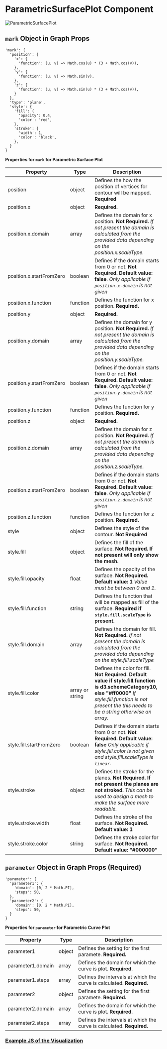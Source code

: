 # ParametricSurfacePlot Component

![ParametricSurfacePlot](../../imgs/ParametricSurfacePlot.png)

## `mark` Object in Graph Props

```
'mark': {
  'position': {
    'x': {
      'function': (u, v) => Math.cos(u) * (3 + Math.cos(v)),
    },
    'y': {
      'function': (u, v) => Math.sin(v),
    },
    'z': {
      'function': (u, v) => Math.sin(u) * (3 + Math.cos(v)),
    }
  },
  'type': 'plane',
  'style': {
    'fill': {
      'opacity': 0.4,
      'color': 'red',
    },
    'stroke': {
      'width': 1,
      'color': 'black',
    },
  }
}
```

**Properties for `mark` for Parametric Surface Plot**

| Property                 | Type            | Description                                                                                                                                                                                                         |
| ------------------------ | --------------- | ------------------------------------------------------------------------------------------------------------------------------------------------------------------------------------------------------------------- |
| position                 | object          | Defines the how the position of vertices for contour will be mapped. **Required**                                                                                                                                   |
| position.x               | object          | **Required.**                                                                                                                                                                                                       |
| position.x.domain        | array           | Defines the domain for x position. **Not Required.** _If not present the domain is calculated from the provided data depending on the position.x.scaleType._                                                        |
| position.x.startFromZero | boolean         | Defines if the domain starts from 0 or not. **Not Required. Default value: false**. _Only applicable if `position.x.domain` is not given_                                                                           |
| position.x.function      | function        | Defines the function for x position. **Required.**                                                                                                                                                                  |
| position.y               | object          | **Required.**                                                                                                                                                                                                       |
| position.y.domain        | array           | Defines the domain for y position. **Not Required.** _If not present the domain is calculated from the provided data depending on the position.y.scaleType._                                                        |
| position.y.startFromZero | boolean         | Defines if the domain starts from 0 or not. **Not Required. Default value: false**. _Only applicable if `position.y.domain` is not given_                                                                           |
| position.y.function      | function        | Defines the function for y position. **Required.**                                                                                                                                                                  |
| position.z               | object          | **Required.**                                                                                                                                                                                                       |
| position.z.domain        | array           | Defines the domain for z position. **Not Required.** _If not present the domain is calculated from the provided data depending on the position.z.scaleType._                                                        |
| position.z.startFromZero | boolean         | Defines if the domain starts from 0 or not. **Not Required. Default value: false**. _Only applicable if `position.z.domain` is not given_                                                                           |
| position.z.function      | function        | Defines the function for z position. **Required.**                                                                                                                                                                  |
| style                    | object          | Defines the style of the contour. **Not Required**                                                                                                                                                                  |
| style.fill               | object          | Defines the fill of the surface. **Not Required. If not present will only show the mesh.**                                                                                                                          |
| style.fill.opacity       | float           | Defines the opacity of the surface. **Not Required. Default value: 1** _Value must be between 0 and 1._                                                                                                             |
| style.fill.function      | string          | Defines the function that will be mapped as fill of the surface. **Required if `style.fill.scaleType` is present.**                                                                                                 |
| style.fill.domain        | array           | Defines the domain for fill. **Not Required.** _If not present the domain is calculated from the provided data depending on the style.fill.scaleType_                                                               |
| style.fill.color         | array or string | Defines the color for fill. **Not Required. Default value if style.fill.function is d3.schemeCategory10, else "#ff0000"** _If style.fill.function is not present the this needs to be a string otherwise an array._ |
| style.fill.startFromZero | boolean         | Defines if the domain starts from 0 or not. **Not Required. Default value: false** _Only applicable if style.fill.color is not given and style.fill.scaleType is `linear`._                                         |
| style.stroke             | object          | Defines the stroke for the planes. **Not Required. If not present the planes are not stroked.** _This can be used to design a mesh to make the surface more readable._                                              |
| style.stroke.width       | float           | Defines the stroke of the surface. **Not Required. Default value: 1**                                                                                                                                               |
| style.stroke.color       | string          | Defines the stroke color for surface. **Not Required. Default value: "#000000"**                                                                                                                                    |

## `parameter` Object in Graph Props (Required)

```
'parameter': {
  'parameter1': {
    'domain': [0, 2 * Math.PI],
    'steps': 50,
  },
  'parameter2': {
    'domain': [0, 2 * Math.PI],
    'steps': 50,
  }
}
```

**Properties for `parameter` for Parametric Curve Plot**

| Property          | Type   | Description                                                           |
| ----------------- | ------ | --------------------------------------------------------------------- |
| parameter1        | object | Defines the setting for the first paramete. **Required.**             |
| parameter1.domain | array  | Defines the domain for which the curve is plot. **Required.**         |
| parameter1.steps  | array  | Defines the intervals at which the curve is calculated. **Required.** |
| parameter2        | object | Defines the setting for the first paramete. **Required.**             |
| parameter2.domain | array  | Defines the domain for which the curve is plot. **Required.**         |
| parameter2.steps  | array  | Defines the intervals at which the curve is calculated. **Required.** |

### [Example JS of the Visualization](../../examples/Plots/ParametricSurfacePlot.js)

